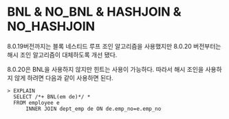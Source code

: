 # BNL & NO_BNL & HASHJOIN & NO_HASHJOIN

8.0.19버전까지는 블록 네스티드 루프 조인 알고리즘을 사용했지만 8.0.20 버전부터는 해시 조인 알고리즘이 대체하도록 개선 됐다. 

8.0.20은 BNL을 사용하지 않지만 힌트는 사용이 가능하다. 따라서 해시 조인을 사용하지 않게 하려면 다음과 같이 사용하면 된다.

```mysql
> EXPLAIN
  SELECT /*+ BNL(em de)*/ *
  FROM employee e
	  INNER JOIN dept_emp de ON de.emp_no=e.emp_no
```

